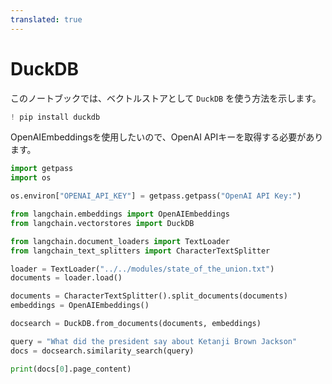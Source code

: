 ```yaml
---
translated: true
---
```


# DuckDB

このノートブックでは、ベクトルストアとして `DuckDB` を使う方法を示します。

```python
! pip install duckdb
```

OpenAIEmbeddingsを使用したいので、OpenAI APIキーを取得する必要があります。

```python
import getpass
import os

os.environ["OPENAI_API_KEY"] = getpass.getpass("OpenAI API Key:")
```

```python
from langchain.embeddings import OpenAIEmbeddings
from langchain.vectorstores import DuckDB
```

```python
from langchain.document_loaders import TextLoader
from langchain_text_splitters import CharacterTextSplitter

loader = TextLoader("../../modules/state_of_the_union.txt")
documents = loader.load()

documents = CharacterTextSplitter().split_documents(documents)
embeddings = OpenAIEmbeddings()
```

```python
docsearch = DuckDB.from_documents(documents, embeddings)

query = "What did the president say about Ketanji Brown Jackson"
docs = docsearch.similarity_search(query)
```

```python
print(docs[0].page_content)
```
